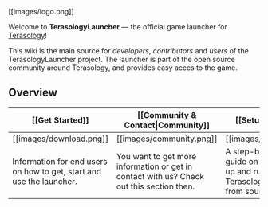 [[images/logo.png]]

Welcome to **TerasologyLauncher** &mdash; the official game launcher for [Terasology](https://github.com/MovingBlocks/Terasology/)!

This wiki is the main source for *developers*, *contributors* and *users* of the TerasologyLauncher project. 
The launcher is part of the open source community around Terasology, and provides easy acces to the game. 


## Overview

<table align="center">
  <thead><tr>
    <th width="25%">[[Get Started]]</th>
    <th width="25%">[[Community &amp; Contact|Community]]</th>
    <th width="25%">[[Setup Guide]]</th>
    <th width="25%">[[Technical Documentation|Documentation]]</th>
  </tr></thead>
  <tr>
    <td align="center">[[images/download.png]]</td>
    <td align="center">[[images/community.png]]</td>
    <td align="center">[[images/setup.png]]</td>
    <td align="center">[[images/documentation.png]]</td>
  </tr>
  <tr>
    <td>Information for end users on how to get, start and use the launcher.</td>
    <td>You want to get more information or get in contact with us? Check out this section then.</td>
    <td>A step-by-step guide on how to set-up and run TerasologyLauncher from source.</td>
    <td>In-depth information about the techniques used in TerasologyLauncher.</td>
  </tr>  
</table>